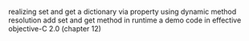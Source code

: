 realizing set and get a dictionary via property using dynamic method resolution
add set and get method in runtime
a demo code in effective objective-C 2.0 (chapter 12)

